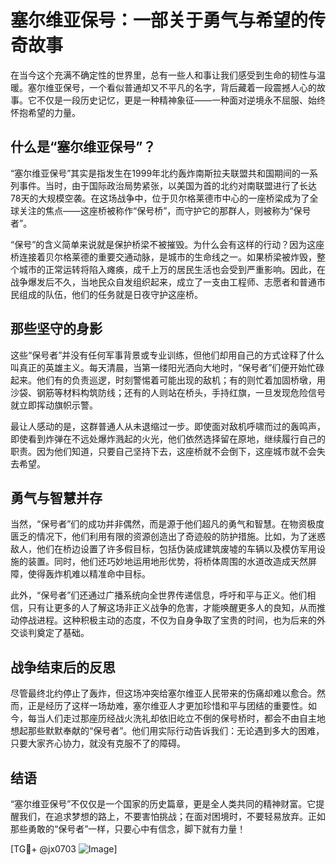 # 塞尔维亚保号：一部关于勇气与希望的传奇故事

在当今这个充满不确定性的世界里，总有一些人和事让我们感受到生命的韧性与温暖。塞尔维亚保号，一个看似普通却又不平凡的名字，背后藏着一段震撼人心的故事。它不仅是一段历史记忆，更是一种精神象征——一种面对逆境永不屈服、始终怀抱希望的力量。

## 什么是“塞尔维亚保号”？

“塞尔维亚保号”其实是指发生在1999年北约轰炸南斯拉夫联盟共和国期间的一系列事件。当时，由于国际政治局势紧张，以美国为首的北约对南联盟进行了长达78天的大规模空袭。在这场战争中，位于贝尔格莱德市中心的一座桥梁成为了全球关注的焦点——这座桥被称作“保号桥”，而守护它的那群人，则被称为“保号者”。

“保号”的含义简单来说就是保护桥梁不被摧毁。为什么会有这样的行动？因为这座桥连接着贝尔格莱德的重要交通动脉，是城市的生命线之一。如果桥梁被炸毁，整个城市的正常运转将陷入瘫痪，成千上万的居民生活也会受到严重影响。因此，在战争爆发后不久，当地民众自发组织起来，成立了一支由工程师、志愿者和普通市民组成的队伍，他们的任务就是日夜守护这座桥。

## 那些坚守的身影

这些“保号者”并没有任何军事背景或专业训练，但他们却用自己的方式诠释了什么叫真正的英雄主义。每天清晨，当第一缕阳光洒向大地时，“保号者”们便开始忙碌起来。他们有的负责巡逻，时刻警惕着可能出现的敌机；有的则忙着加固桥墩，用沙袋、钢筋等材料构筑防线；还有的人则站在桥头，手持红旗，一旦发现危险信号就立即挥动旗帜示警。

最让人感动的是，这群普通人从未退缩过一步。即使面对敌机呼啸而过的轰鸣声，即使看到炸弹在不远处爆炸溅起的火光，他们依然选择留在原地，继续履行自己的职责。因为他们知道，只要自己坚持下去，这座桥就不会倒下，这座城市就不会失去希望。

## 勇气与智慧并存

当然，“保号者”们的成功并非偶然，而是源于他们超凡的勇气和智慧。在物资极度匮乏的情况下，他们利用有限的资源创造出了奇迹般的防护措施。比如，为了迷惑敌人，他们在桥边设置了许多假目标，包括伪装成建筑废墟的车辆以及模仿军用设施的装置。同时，他们还巧妙地运用地形优势，将桥体周围的水道改造成天然屏障，使得轰炸机难以精准命中目标。

此外，“保号者”们还通过广播系统向全世界传递信息，呼吁和平与正义。他们相信，只有让更多的人了解这场非正义战争的危害，才能唤醒更多人的良知，从而推动停战进程。这种积极主动的态度，不仅为自身争取了宝贵的时间，也为后来的外交谈判奠定了基础。

## 战争结束后的反思

尽管最终北约停止了轰炸，但这场冲突给塞尔维亚人民带来的伤痛却难以愈合。然而，正是经历了这样一场劫难，塞尔维亚人才更加珍惜和平与团结的重要性。如今，每当人们走过那座历经战火洗礼却依旧屹立不倒的保号桥时，都会不由自主地想起那些默默奉献的“保号者”。他们用实际行动告诉我们：无论遇到多大的困难，只要大家齐心协力，就没有克服不了的障碍。

## 结语

“塞尔维亚保号”不仅仅是一个国家的历史篇章，更是全人类共同的精神财富。它提醒我们，在追求梦想的路上，不要害怕挑战；在面对困境时，不要轻易放弃。正如那些勇敢的“保号者”一样，只要心中有信念，脚下就有力量！

[TG💪+ @jx0703 ![Image](https://github.com/user-attachments/assets/dbca1d08-cadb-493c-b0ec-ad6f7a83f270)]
